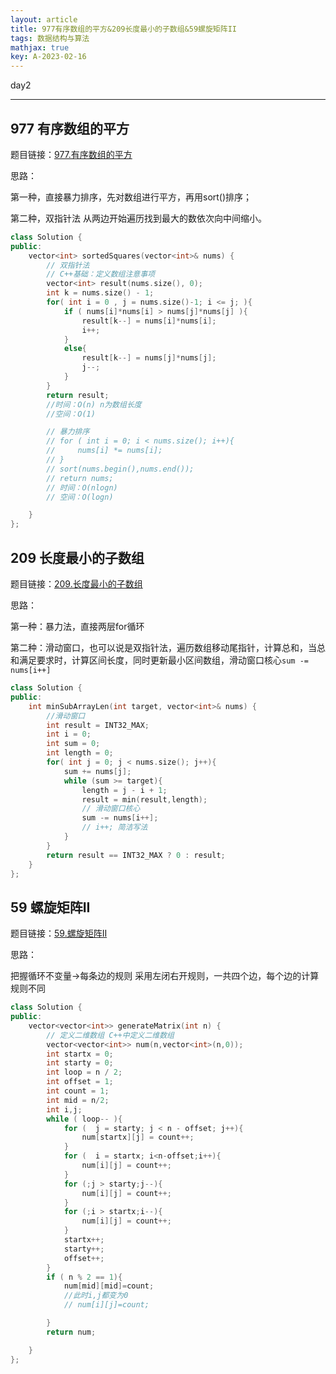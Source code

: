 ```yaml
---
layout: article
title: 977有序数组的平方&209长度最小的子数组&59螺旋矩阵II
tags: 数据结构与算法
mathjax: true
key: A-2023-02-16
---
```


day2

<!--more-->

***


## 977 有序数组的平方

题目链接：[977.有序数组的平方](https://leetcode.cn/problems/squares-of-a-sorted-array/)

思路：

第一种，直接暴力排序，先对数组进行平方，再用sort()排序；

第二种，双指针法 从两边开始遍历找到最大的数依次向中间缩小。

```c++
class Solution {
public:
    vector<int> sortedSquares(vector<int>& nums) {
        // 双指针法
        // C++基础：定义数组注意事项
        vector<int> result(nums.size(), 0);
        int k = nums.size() - 1;
        for( int i = 0 , j = nums.size()-1; i <= j; ){
            if ( nums[i]*nums[i] > nums[j]*nums[j] ){
                result[k--] = nums[i]*nums[i];
                i++;
            }
            else{
                result[k--] = nums[j]*nums[j];
                j--;
            }
        }
        return result;
        //时间：O(n) n为数组长度
        //空间：O(1)

        // 暴力排序
        // for ( int i = 0; i < nums.size(); i++){
        //     nums[i] *= nums[i];
        // }
        // sort(nums.begin(),nums.end());
        // return nums;
        // 时间：O(nlogn)
        // 空间：O(logn)

    }
};
```

## 209 长度最小的子数组

题目链接：[209.长度最小的子数组](https://leetcode.cn/problems/minimum-size-subarray-sum/)

思路：

第一种：暴力法，直接两层for循环

第二种：滑动窗口，也可以说是双指针法，遍历数组移动尾指针，计算总和，当总和满足要求时，计算区间长度，同时更新最小区间数组，滑动窗口核心`sum -= nums[i++]`

```c++
class Solution {
public:
    int minSubArrayLen(int target, vector<int>& nums) {
        //滑动窗口
        int result = INT32_MAX;
        int i = 0;
        int sum = 0;
        int length = 0;
        for( int j = 0; j < nums.size(); j++){
            sum += nums[j];
            while (sum >= target){
                length = j - i + 1;
                result = min(result,length);
                // 滑动窗口核心
                sum -= nums[i++];
                // i++; 简洁写法
            }
        }
        return result == INT32_MAX ? 0 : result;
    }
};
```

## 59 螺旋矩阵II

题目链接：[59.螺旋矩阵II](https://leetcode.cn/problems/spiral-matrix-ii/)

思路：

把握循环不变量->每条边的规则 采用左闭右开规则，一共四个边，每个边的计算规则不同

```c++
class Solution {
public:
    vector<vector<int>> generateMatrix(int n) {
        // 定义二维数组 C++中定义二维数组
        vector<vector<int>> num(n,vector<int>(n,0));
        int startx = 0;
        int starty = 0;
        int loop = n / 2;
        int offset = 1;
        int count = 1;
        int mid = n/2;
        int i,j;
        while ( loop-- ){
            for (  j = starty; j < n - offset; j++){
                num[startx][j] = count++;
            }
            for (  i = startx; i<n-offset;i++){
                num[i][j] = count++;
            }
            for (;j > starty;j--){
                num[i][j] = count++;
            }
            for (;i > startx;i--){
                num[i][j] = count++;
            }
            startx++;
            starty++;
            offset++;
        }
        if ( n % 2 == 1){
            num[mid][mid]=count;
            //此时i,j都变为0
            // num[i][j]=count;

        }
        return num;

    }
};
```

